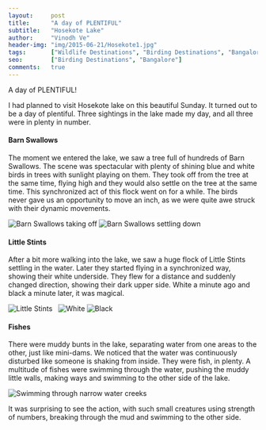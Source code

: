 ```yaml
---
layout:     post
title:      "A day of PLENTIFUL"
subtitle:   "Hosekote Lake"
author:     "Vinodh Ve"
header-img: "img/2015-06-21/Hosekote1.jpg"
tags:       ["Wildlife Destinations", "Birding Destinations", "Bangalore Wildlife"]
seo:		["Birding Destinations", "Bangalore"]
comments:   true
---
```


A day of PLENTIFUL!

I had planned to visit Hosekote lake on this beautiful Sunday. It turned out to be a day of plentiful. Three sightings in the lake made my day, and all three were in plenty in number.

<h4>Barn Swallows</h4>

The moment we entered the lake, we saw a tree full of hundreds of Barn Swallows. The scene was spectacular with plenty of shining blue and white birds in trees with sunlight playing on them. They took off from the tree at the same time, flying high and they would also settle on the tree at the same time. This synchronized act of this flock went on for a while. The birds never gave us an opportunity to move an inch, as we were quite awe struck with their dynamic movements. 

<img src="{{ site.baseurl}}/img/2015-06-21/Hosekote2.jpg" alt="Barn Swallows taking off">
<img src="{{ site.baseurl}}/img/2015-06-21/Hosekote3.jpg" alt="Barn Swallows settling down">

<h4>Little Stints</h4>

After a bit more walking into the lake, we saw a huge flock of Little Stints settling in the water. Later they started flying in a synchronized way, showing their white underside. They flew for a distance and suddenly changed direction, showing their dark upper side. White a minute ago and black a minute later, it was magical. 

<img src="{{ site.baseurl}}/img/2015-06-21/Hosekote4.jpg" alt="Little Stints">
<img src="{{ site.baseurl}}/img/2015-06-21/Hosekote5.jpg" alt="">
<img src="{{ site.baseurl}}/img/2015-06-21/Hosekote6.jpg" alt="">
<img src="{{ site.baseurl}}/img/2015-06-21/Hosekote7.jpg" alt="White">
<img src="{{ site.baseurl}}/img/2015-06-21/Hosekote8.jpg" alt="Black">

<h4>Fishes</h4>

There were muddy bunts in the lake, separating water from one areas to the other, just like mini-dams. We noticed that the water was continuously disturbed like someone is shaking from inside. They were fish, in plenty. A multitude of fishes were swimming through the water, pushing the muddy little walls, making ways and swimming to the other side of the lake. 

<img src="{{ site.baseurl}}/img/2015-06-21/Hosekote9.jpg" alt="Swimming through narrow water creeks">

It was surprising to see the action, with such small creatures using strength of numbers, breaking through the mud and swimming to the other side.

